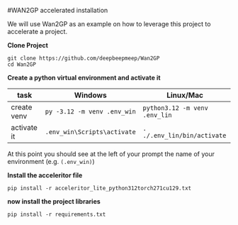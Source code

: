 #WAN2GP accelerated installation


We will use Wan2GP as an example on how to leverage this project to accelerate a project.

**Clone Project**

```
git clone https://github.com/deepbeepmeep/Wan2GP
cd Wan2GP
```


**Create a python virtual environment and activate it** 

task       |  Windows                  | Linux/Mac
---        |  ---                      | ---
create venv|`py -3.12 -m venv .env_win`|`python3.12 -m venv .env_lin`
activate it|`.env_win\Scripts\activate`|`. ./.env_lin/bin/activate`


At this point you should see at the left of your prompt the name of your environment (e.g. `(.env_win)`)


**Install the acceleritor file**

```
pip install -r acceleritor_lite_python312torch271cu129.txt
```

**now install the project libraries**

```
pip install -r requirements.txt
```